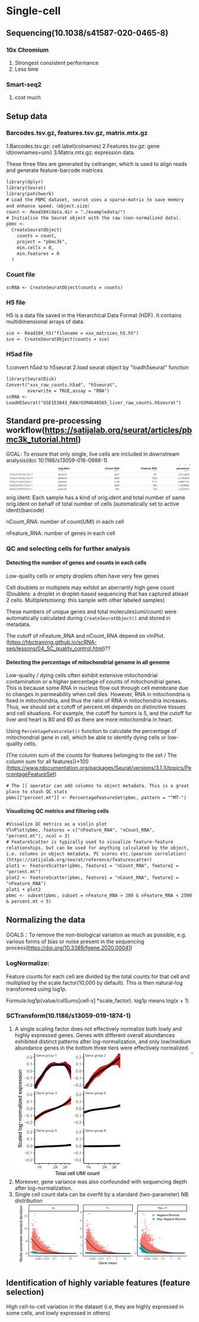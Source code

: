 # Single-cell
## Sequencing(10.1038/s41587-020-0465-8)
### 10x Chromium
1. Strongest consistent performance
2. Less time
### Smart-seq2
1. cost much
## Setup data
### Barcodes.tsv.gz, features.tsv.gz, matrix.mtx.gz
1.Barcodes.tsv.gz: cell label(colnames) 
2.Features.tsv.gz: gene id(rownames=umi) 
3.Matrix.mtx.gz: expression data.

These three files are generated by cellranger, which is used to align reads and generate feature-barcode matrices
```{r}
library(dplyr)
library(Seurat)
library(patchwork)
# Load the PBMC dataset, seurat uses a sparse-matrix to save memory and enhance speed.（object.size）
count <- Read10X(data.dir = "./exampledata/")
# Initialize the Seurat object with the raw (non-normalized data).
pbmc <-
  CreateSeuratObject(
    counts = count,
    project = "pbmc3k",
    min.cells = 0,
    min.features = 0
  )
```
### Count file
```{r}
scRNA <- CreateSeuratObject(counts = counts)
```
### H5 file
H5 is a data file saved in the Hierarchical Data Format (HDF). It contains multidimensional arrays of data.
```{r}
sce <- Read10X_h5("filename = xxx_matrices_h5.h5")
sce <- CreateSeuratObject(counts = sce)
```
### H5ad file
1.convert h5ad to h5seurat
2.load seurat object by "loadh5seurat" function
```{r}
library(SeuratDisk)
Convert("xxx_raw_counts.h5ad", "h5seurat",
        overwrite = TRUE,assay = "RNA")
scRNA <- LoadH5Seurat("GSE153643_RAW/GSM4648565_liver_raw_counts.h5seurat")
```

## Standard pre-processing workflow(https://satijalab.org/seurat/articles/pbmc3k_tutorial.html)
GOAL:  To ensure that only single, live cells are included in downstream analysis(doi: 10.1186/s13059-016-0888-1)
![pbmc_metadata](pbmc_meta.png)
orig.ident: Each sample has a kind of orig.ident and total number of same orig.ident on behalf of total number of cells (automatically set to active ident)(barcode)

nCount_RNA: number of count(UMI) in each cell

nFeature_RNA: number of genes in each cell

### QC and selecting cells for further analysis
#### Detecting the number of genes and counts in each cells
Low-quality cells or empty droplets often have very few genes

Cell doublets or multiplets may exhibit an aberrantly high gene count
(Doublets: a droplet in droplet-based sequencing that has captured atleast 2 cells. Multipletsmixing: this sample with other labeled samples)

These numbers of unique genes and total molecules(umi/count) were automatically calculated during `CreateSeuratObject()` and stored in metadata.

The cutoff of nFeature_RNA and nCount_RNA depend on vlnPlot.(https://hbctraining.github.io/scRNA-seq/lessons/04_SC_quality_control.html)??

#### Detecting the percentage of mitochondrial genome in all genome

Low-quality / dying cells often exhibit extensive mitochondrial contamination or a higher percentage of counts of mitochondrial genes. This is because some RNA in nucleus flow out through cell membrane due to changes in permeability when cell dies. However, RNA in mitochondria is fixed in mitochondria, and thus the ratio of RNA in mitochondria increases.
Thus, we should set a cutoff of percent.mt depends on distinctive tissues and cell situations. For example, the cutoff for tumors is 5, and the cutoff for liver and heart is 80 and 60 as there are more mitochondria in heart.

Using `PercentageFeatureSet()` function to calculate the percentage of mitochondrial gene in cell, which be able to identify dying cells or low- quality cells.

(The column sum of the counts for features belonging to the set / The column sum for all features))*100  
(https://www.rdocumentation.org/packages/Seurat/versions/3.1.3/topics/PercentageFeatureSet)
```{r mito}
# The [[ operator can add columns to object metadata. This is a great place to stash QC stats
pbmc[["percent.mt"]] <- PercentageFeatureSet(pbmc, pattern = "^MT-")
```

#### Visualizing QC metrics and filtering cells

```{r qc2, fig.height=7, fig.width=13}
#Visualize QC metrics as a violin plot
VlnPlot(pbmc, features = c("nFeature_RNA", "nCount_RNA", "percent.mt"), ncol = 3)
# FeatureScatter is typically used to visualize feature-feature relationships, but can be used for anything calculated by the object, i.e. columns in object metadata, PC scores etc.(pearson correlation)(https://satijalab.org/seurat/reference/featurescatter)
plot1 <- FeatureScatter(pbmc, feature1 = "nCount_RNA", feature2 = "percent.mt") 
plot2 <- FeatureScatter(pbmc, feature1 = "nCount_RNA", feature2 = "nFeature_RNA") 
plot1 + plot2
pbmc <- subset(pbmc, subset = nFeature_RNA > 200 & nFeature_RNA < 2500 & percent.mt < 5)
```
## Normalizing the data
GOALS：To remove the non-biological variation as much as possible, e.g. various forms of bias or noise present in the sequencing process(https://doi.org/10.3389/fgene.2020.00041)

### LogNormalize:
Feature counts for each cell are divided by the total counts for that cell and multiplied by the scale.factor(10,000 by default). This is then natural-log transformed using log1p.

Formula:log1p(value/colSums[cell-x] *scale_factor). log1p means log(x + 1)

### SCTransform(10.1186/s13059-019-1874-1)
1. A single scaling factor does not effectively normalize both lowly and highly expressed genes. Genes with different overall abundances exhibited distinct patterns after log-normalization, and only low/medium abundance genes in the bottom three tiers were effectively normalized.
![log](lognormalization.png)
2. Moreover, gene variance was also confounded with sequencing depth after log-normalization.
3. Single cell count data can be overfit by a standard (two-parameter) NB distribution
![overfit for NB](overfit.png)

## Identification of highly variable features (feature selection)
High cell-to-cell variation in the dataset (i.e, they are highly expressed in some cells, and lowly expressed in others)
